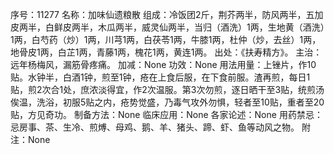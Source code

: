 序号：11277
名称：加味仙遗粮散
组成：冷饭团2斤，荆芥两半，防风两半，五加皮两半，白鲜皮两半，木瓜两半，威灵仙两半，当归（酒洗）1两，生地黄（酒洗）1两，白芍药（炒）1两，川芎1两，白茯苓1两，牛膝1两，杜仲（炒，去丝）1两，地骨皮1两，白芷1两，青藤1两，槐花1两，黄连1两。
出处：《扶寿精方》。
主治：远年杨梅风，漏筋骨疼痛。
加减：None
功效：None
用法用量：上锉片，作10贴。水钟半，白酒1钟，煎至1钟，疮在上食后服，在下食前服。渣再煎，每日1贴，煎2次合1处，庶浓淡得宜，作2次温服。第3次勿煎，逐日晒干至3贴，统煎汤俟温，洗浴，初服5贴之内，疮势觉盛，乃毒气攻外勿惧，轻者至10贴，重者至20贴，方见奇功。
制备方法：None
临床应用：None
各家论述：None
用药禁忌：忌房事、茶、生冷、煎煿、母鸡、鹅、羊、猪头、蹄、虾、鱼等动风之物。
附注：None
